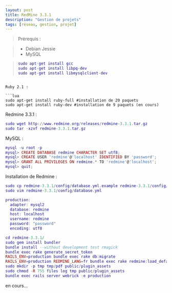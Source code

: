 ```yaml
---
layout: post
title: RedMine 3.3.1
description: "Gestion de projets"
tags: [réseau, gestion, projet]
---
```



> Prérequis :

> - Debian Jessie
> - MySQL

>```lua
>sudo apt-get install gcc
>sudo apt-get install libpq-dev
>sudo apt-get install libmysqlclient-dev
```

Ruby 2.1 :

```lua
sudo apt-get install ruby-full #installation de 20 paquets
sudo apt-get install ruby-dev #installation de 9 paquets (en cours)
```

Redmine 3.3.1 :

```lua
sudo wget http://www.redmine.org/releases/redmine-3.3.1.tar.gz
sudo tar -xzvf redmine-3.3.1.tar.gz
```

MySQL :

```lua
mysql -u root -p
mysql> CREATE DATABASE redmine CHARACTER SET utf8;
mysql> CREATE USER 'redmine'@'localhost' IDENTIFIED BY 'password';
mysql> GRANT ALL PRIVILEGES ON redmine.* TO 'redmine'@'localhost';
mysql> quit;
```
Installation de Redmine :

```lua
sudo cp redmine-3.3.1/config/database.yml.example redmine-3.3.1/config/database.yml
sudo vim redmine-3.3.1/config/database.yml

production:
  adapter: mysql2
  database: redmine
  host: localhost
  username: redmine
  password: "password"
  encoding: utf8

cd redmine-3.3.1/
sudo gem install bundler
bundle install --without development test rmagick
bundle exec rake generate_secret_token
RAILS_ENV=production bundle exec rake db:migrate
RAILS_ENV=production REDMINE_LANG=fr bundle exec rake redmine:load_default_data
sudo mkdir -p tmp tmp/pdf public/plugin_assets
sudo chmod -R 755 files log tmp public/plugin_assets
bundle exec rails server webrick -e production
```

en cours...

<!-- more -->
